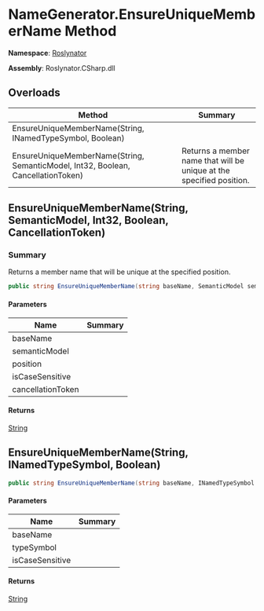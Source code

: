# NameGenerator\.EnsureUniqueMemberName Method

**Namespace**: [Roslynator](../../README.md)

**Assembly**: Roslynator\.CSharp\.dll

## Overloads

| Method | Summary |
| ------ | ------- |
| EnsureUniqueMemberName\(String, INamedTypeSymbol, Boolean\) | |
| EnsureUniqueMemberName\(String, SemanticModel, Int32, Boolean, CancellationToken\) | Returns a member name that will be unique at the specified position\. |

## EnsureUniqueMemberName\(String, SemanticModel, Int32, Boolean, CancellationToken\)

### Summary

Returns a member name that will be unique at the specified position\.

```csharp
public string EnsureUniqueMemberName(string baseName, SemanticModel semanticModel, int position, bool isCaseSensitive = true, CancellationToken cancellationToken = default(CancellationToken))
```

#### Parameters

| Name | Summary |
| ---- | ------- |
| baseName | |
| semanticModel | |
| position | |
| isCaseSensitive | |
| cancellationToken | |

#### Returns

[String](https://docs.microsoft.com/en-us/dotnet/api/system.string)

## EnsureUniqueMemberName\(String, INamedTypeSymbol, Boolean\)

```csharp
public string EnsureUniqueMemberName(string baseName, INamedTypeSymbol typeSymbol, bool isCaseSensitive = true)
```

#### Parameters

| Name | Summary |
| ---- | ------- |
| baseName | |
| typeSymbol | |
| isCaseSensitive | |

#### Returns

[String](https://docs.microsoft.com/en-us/dotnet/api/system.string)

